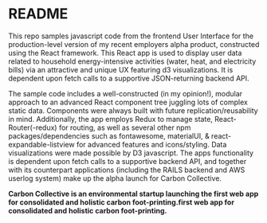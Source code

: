 # README

This repo samples javascript code from the frontend User Interface for the production-level version of my recent employers alpha product, constructed using the React framework. This React app is used to display user data related to household energy-intensive activities (water, heat, and electricity bills) via an attractive and unique UX featuring d3 visualizations. It is dependent upon fetch calls to a supportive JSON-returning backend API.

The sample code includes a well-constructed (in my opinion!), modular approach to an advanced React component tree juggling lots of complex static data. Components were always built with future replication/reusability in mind. Additionally, the app employs Redux to manage state, React-Router(-redux) for routing, as well as several other npm packages/dependencies such as fontawesome, materialUI, & react-expandable-listview for advanced features and icons/styling. Data visualizations were made possible by D3 javascript. The apps functionality is dependent upon fetch calls to a supportive backend API, and together with its counterpart applications (including the RAILS backend and AWS userlog system) make up the alpha launch for Carbon Collective.

<b>Carbon Collective is an environmental startup launching the first web app for consolidated and holistic carbon foot-printing.first web app for consolidated and holistic carbon foot-printing.</b>
